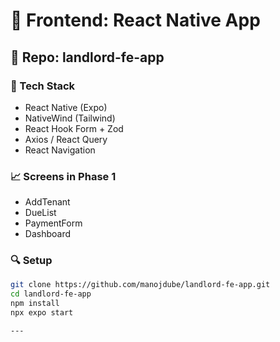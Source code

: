 # 📱 Frontend: React Native App

## 🔄 Repo: landlord-fe-app

### 🚀 Tech Stack
- React Native (Expo)
- NativeWind (Tailwind)
- React Hook Form + Zod
- Axios / React Query
- React Navigation

### 📈 Screens in Phase 1
- AddTenant
- DueList
- PaymentForm
- Dashboard

### 🔍 Setup
```bash
git clone https://github.com/manojdube/landlord-fe-app.git
cd landlord-fe-app
npm install
npx expo start

---
